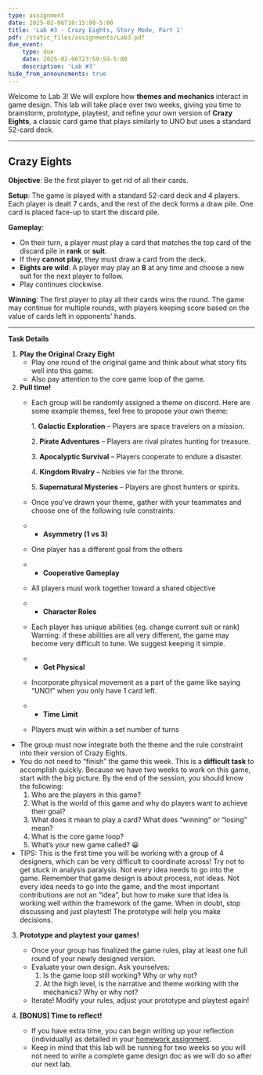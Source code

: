 ```yaml
---
type: assignment
date: 2025-02-06T10:15:00-5:00
title: 'Lab #3 - Crazy Eights, Story Mode, Part 1'
pdf: /static_files/assignments/Lab3.pdf
due_event: 
    type: due
    date: 2025-02-06T23:59:59-5:00
    description: 'Lab #3'
hide_from_announcments: true
---
```


Welcome to Lab 3\! We will explore how **themes and mechanics** interact in game design. This lab will take place over two weeks, giving you time to brainstorm, prototype, playtest, and refine your own version of **Crazy Eights**, a classic card game that plays similarly to UNO but uses a standard 52-card deck.

---

## **Crazy Eights**

**Objective**: Be the first player to get rid of all their cards.

**Setup**: The game is played with a standard 52-card deck and 4 players. Each player is dealt 7 cards, and the rest of the deck forms a draw pile. One card is placed face-up to start the discard pile.

**Gameplay**:

* On their turn, a player must play a card that matches the top card of the discard pile in **rank** or **suit**.  
* If they **cannot play**, they must draw a card from the deck.  
* **Eights are wild**: A player may play an **8** at any time and choose a new suit for the next player to follow.  
* Play continues clockwise.

**Winning**: The first player to play all their cards wins the round. The game may continue for multiple rounds, with players keeping score based on the value of cards left in opponents' hands.

---

**Task Details**

1. **Play the Original Crazy Eight**  
   * Play one round of the original game and think about what story fits well into this game.  
   * Also pay attention to the core game loop of the game.  
2. **Pull time\!**  
   * Each group will be randomly assigned a theme on discord. Here are some example themes, feel free to propose your own theme:

     1\.	**Galactic Exploration** – Players are space travelers on a mission.

     2\.	**Pirate Adventures** – Players are rival pirates hunting for treasure.

     3\.	**Apocalyptic Survival** – Players cooperate to endure a disaster.

     4\.	**Kingdom Rivalry** – Nobles vie for the throne.

     5\.	**Supernatural Mysteries** – Players are ghost hunters or spirits.

     

   * Once you’ve drawn your theme, gather with your teammates and choose one of the following rule constraints:

   * - **Asymmetry (1 vs 3\)**

   * One player has a different goal from the others

   * - **Cooperative Gameplay** 

   * All players must work together toward a shared objective

   * - **Character Roles** 

   * Each player has unique abilities (eg. change current suit or rank) Warning: if these abilities are all very different, the game may become very difficult to tune. We suggest keeping it simple.

   * - **Get Physical**

   * Incorporate physical movement as a part of the game like saying “UNO\!” when you only have 1 card left.

   * - **Time Limit**

   * Players must win within a set number of turns


  * The group must now integrate both the theme and the rule constraint into their version of Crazy Eights.  
  * You do not need to “finish” the game this week. This is a **difficult task** to accomplish quickly. Because we have two weeks to work on this game, start with the big picture. By the end of the session, you should know the following:  
    1. Who are the players in this game?  
    2. What is the world of this game and why do players want to achieve their goal?  
    3. What does it mean to play a card? What does “winning” or “losing” mean?  
    4. What is the core game loop?  
    5. What’s your new game called? 😀  
  * TIPS: This is the first time you will be working with a group of 4 designers, which can be very difficult to coordinate across\! Try not to get stuck in analysis paralysis. Not every idea needs to go into the game. Remember that game design is about process, not ideas. Not every idea needs to go into the game, and the most important contributions are not an “idea”, but how to make sure that idea is working well within the framework of the game. When in doubt, stop discussing and just playtest\! The prototype will help you make decisions.  
      
3. **Prototype and playtest your games\!**  
   * Once your group has finalized the game rules, play at least one full round of your newly designed version.   
   * Evaluate your own design. Ask yourselves:  
     1. Is the game loop still working? Why or why not?  
     2. At the high level, is the narrative and theme working with the mechanics? Why or why not?  
   * Iterate\! Modify your rules, adjust your prototype and playtest again\!  
       
4. **\[BONUS\] Time to reflect\!**  
   * If you have extra time, you can begin writing up your reflection (individually) as detailed in your [homework assignment](https://cis-5640-spring-2025.github.io/assignments/03_Story_assignment).
   * Keep in mind that this lab will be running for two weeks so you will not need to write a complete game design doc as we will do so after our next lab.
